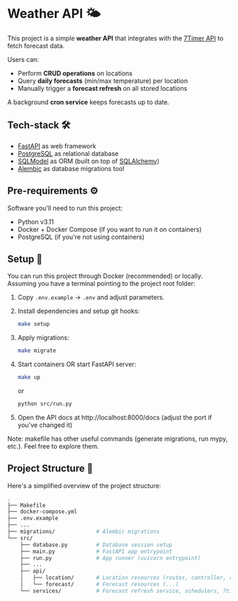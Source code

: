 
# Weather API 🌤️

This project is a simple **weather API** that integrates with the [7Timer API](http://www.7timer.info/) to fetch forecast data.

Users can:

- Perform **CRUD operations** on locations
- Query **daily forecasts** (min/max temperature) per location
- Manually trigger a **forecast refresh** on all stored locations

A background **cron service** keeps forecasts up to date.

## Tech-stack 🛠️

- [FastAPI](https://fastapi.tiangolo.com/) as web framework
- [PostgreSQL](https://www.postgresql.org/) as relational database
- [SQLModel](https://sqlmodel.tiangolo.com/) as ORM (built on top of [SQLAlchemy](https://www.sqlalchemy.org/))
- [Alembic](https://alembic.sqlalchemy.org/) as database migrations tool

## Pre-requirements ⚙️

Software you'll need to run this project:

- Python v3.11
- Docker + Docker Compose (if you want to run it on containers)
- PostgreSQL (if you're not using containers)

## Setup 🚀

You can run this project through Docker (recommended) or locally. Assuming you have a terminal pointing to the project root folder:

1. Copy `.env.example` → `.env` and adjust parameters.
2. Install dependencies and setup git hooks:

    ```bash
    make setup
    ````

3. Apply migrations:

   ```bash
   make migrate
   ```

4. Start containers OR start FastAPI server:

   ```bash
   make up
   ````

   or

   ```bash
   python src/run.py
   ````

5. Open the API docs at http://localhost:8000/docs (adjust the port if you've changed it)

Note: makefile has other useful commands (generate migrations, run mypy, etc.). Feel free to explore them.

## Project Structure 📂

Here's a simplified overview of the project structure:

```bash
.
├── Makefile
├── docker-compose.yml
├── .env.example
├── ...
├── migrations/             # Alembic migrations
└── src/
    ├── database.py         # Database session setup
    ├── main.py             # FastAPI app entrypoint
    ├── run.py              # App runner (uvicorn entrypoint)
    ├── ...
    ├── api/
    │   ├── location/       # Location resources (routes, controller, repo, schemas, models, entities, exceptions)
    │   └── forecast/       # Forecast resources (...)
    └── services/           # Forecast refresh service, schedulers, 7timer client, logs
```
